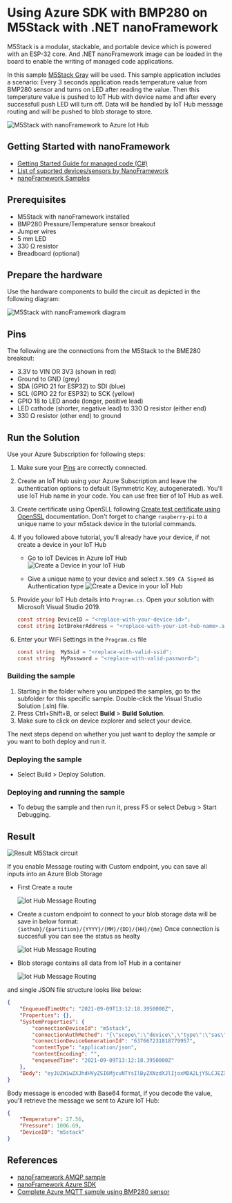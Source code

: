 # Using Azure SDK with BMP280 on M5Stack with .NET nanoFramework

M5Stack is a modular, stackable, and portable device which is powered with an ESP-32 core. And .NET nanoFramework image can be loaded in the board to enable the writing of managed code applications.

In this sample [M5Stack Gray](https://docs.m5stack.com/en/core/gray) will be used. This sample application includes a scenario:
Every 3 seconds application reads temperature value from BMP280 sensor and turns on LED after reading the value. Then this temperature value is pushed to IoT Hub with device name and after every successfull push LED will turn off. Data will be handled by IoT Hub message routing and will be pushed to blob storage to store.

![M5Stack with nanoFramework to Azure Iot Hub](images/M5Stack-Azure-flow.png)

## Getting Started with nanoFramework

* [Getting Started Guide for managed code (C#)](https://docs.nanoframework.net/content/getting-started-guides/getting-started-managed.html)
* [List of suported devices/sensors by NanoFramework](https://github.com/nanoframework/nanoFramework.Azure.Devices)
* [nanoFramework Samples](https://github.com/nanoframework/Samples)

## Prerequisites

* M5Stack with nanoFramework installed
* BMP280 Pressure/Temperature sensor breakout
* Jumper wires
* 5 mm LED
* 330 Ω resistor
* Breadboard (optional)

## Prepare the hardware

Use the hardware components to build the circuit as depicted in the following diagram:

![M5Stack with nanoFramework diagram](images/M5Stack-BMP280_bb.png)

## Pins

The following are the connections from the M5Stack to the BME280 breakout:

* 3.3V to VIN OR 3V3 (shown in red)
* Ground to GND (grey)
* SDA (GPIO 21 for ESP32) to SDI (blue)
* SCL (GPIO 22 for ESP32) to SCK (yellow)
* GPIO 18 to LED anode (longer, positive lead)
* LED cathode (shorter, negative lead) to 330 Ω resistor (either end)
* 330 Ω resistor (other end) to ground

## Run the Solution

Use your Azure Subscription for following steps:

1. Make sure your [Pins](#-Pins) are correctly connected.
2. Create an IoT Hub using your Azure Subscription and leave the authentication options to default (Symmetric Key, autogenerated). You'll use IoT Hub name in your code. You can use free tier of IoT Hub as well.

3. Create certificate using OpenSLL following [Create test certificate using OpenSSL](create-certificate.md) documentation. Don't forget to change `raspberry-pi` to a unique name to your m5stack device in the tutorial commands.

4. If you followed above tutorial, you'll already have your device, if not create a device in your IoT Hub

    * Go to IoT Devices in Azure IoT Hub
    ![Create a Device in your IoT Hub](images/iot-hub-create-iot-device-1.png)

    * Give a unique name to your device and select `X.509 CA Signed` as Authentication type
    ![Create a Device in your IoT Hub](images/iot-hub-create-iot-device-2.png)

5. Provide your IoT Hub details into `Program.cs`. Open your solution with Microsoft Visual Studio 2019.

    ```csharp
    const string DeviceID = "<replace-with-your-device-id>";
    const string IotBrokerAddress = "<replace-with-your-iot-hub-name>.azure-devices.net";
    ```

6. Enter your WiFi Settings in the `Program.cs` file

    ```csharp
    const string  MySsid = "<replace-with-valid-ssid";
    const string  MyPassword = "<replace-with-valid-password>";
    ```

### Building the sample

1. Starting in the folder where you unzipped the samples, go to the subfolder for this specific sample. Double-click the Visual Studio Solution (.sln) file.
2. Press Ctrl+Shift+B, or select **Build** \> **Build Solution**.
3. Make sure to click on device explorer and select your device.

The next steps depend on whether you just want to deploy the sample or you want to both deploy and run it.

### Deploying the sample

* Select Build > Deploy Solution.

### Deploying and running the sample

* To debug the sample and then run it, press F5 or select Debug >  Start Debugging.

## Result

![Result M5Stack circuit](images/M5Stack-BMP280_integration.png)

If you enable Message routing with Custom endpoint, you can save all inputs into an Azure Blob Storage

* First Create a route

    ![Iot Hub Message Routing](images/iot-hub-message-routing-1.png)

* Create a custom endpoint to connect to your blob storage data will be save in below format:
`{iothub}/{partition}/{YYYY}/{MM}/{DD}/{HH}/{mm}` Once connection is succesfull you can see the status as healty

    ![Iot Hub Message Routing](images/iot-hub-message-routing-2.png)

* Blob storage contains all data from IoT Hub in a container

    ![Iot Hub Message Routing](images/iot-hub-message-routing-3.png)

and single JSON file structure looks like below:

```json
{
    "EnqueuedTimeUtc": "2021-09-09T13:12:18.3950000Z",
    "Properties": {},
    "SystemProperties": {
        "connectionDeviceId": "m5stack",
        "connectionAuthMethod": "{\"scope\":\"device\",\"type\":\"sas\",\"issuer\":\"iothub\",\"acceptingIpFilterRule\":null}",
        "connectionDeviceGenerationId": "637667231818779957",
        "contentType": "application/json",
        "contentEncoding": "",
        "enqueuedTime": "2021-09-09T13:12:18.3950000Z"
    },
    "Body": "eyJUZW1wZXJhdHVyZSI6MjcuNTYsIlByZXNzdXJlIjoxMDA2LjY5LCJEZXZpY2VJRCI6Im01c3RhY2sifQ=="
}
```

Body message is encoded with Base64 format, if you decode the value, you'll retrieve the message we sent to Azure IoT Hub:

```json
{
    "Temperature": 27.56,
    "Pressure": 1006.69,
    "DeviceID": "m5stack"
}
```

## References

* [nanoFramework AMQP sample](https://github.com/nanoframework/Samples/tree/main/samples/AMQP)
* [nanoFramework Azure SDK](https://github.com/nanoframework/nanoFramework.Azure.Devices)
* [Complete Azure MQTT sample using BMP280 sensor](https://github.com/nanoframework/Samples/tree/main/samples/AzureMQTTTwinsBMP280Sleep)
